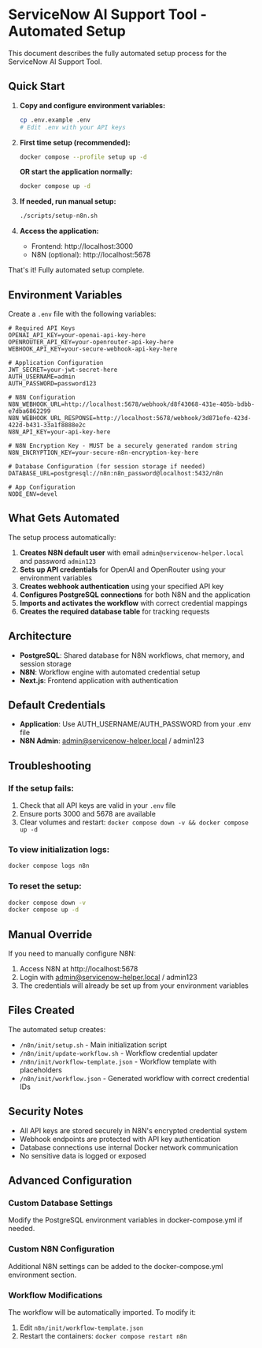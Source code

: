 # ServiceNow AI Support Tool - Automated Setup

This document describes the fully automated setup process for the ServiceNow AI Support Tool.

## Quick Start

1. **Copy and configure environment variables:**
   ```bash
   cp .env.example .env
   # Edit .env with your API keys
   ```

2. **First time setup (recommended):**
   ```bash
   docker compose --profile setup up -d
   ```

   **OR start the application normally:**
   ```bash
   docker compose up -d
   ```

3. **If needed, run manual setup:**
   ```bash
   ./scripts/setup-n8n.sh
   ```

4. **Access the application:**
   - Frontend: http://localhost:3000
   - N8N (optional): http://localhost:5678

That's it! Fully automated setup complete.

## Environment Variables

Create a `.env` file with the following variables:

```env
# Required API Keys
OPENAI_API_KEY=your-openai-api-key-here
OPENROUTER_API_KEY=your-openrouter-api-key-here
WEBHOOK_API_KEY=your-secure-webhook-api-key-here

# Application Configuration
JWT_SECRET=your-jwt-secret-here
AUTH_USERNAME=admin
AUTH_PASSWORD=password123

# N8N Configuration  
N8N_WEBHOOK_URL=http://localhost:5678/webhook/d8f43068-431e-405b-bdbb-e7dba6862299
N8N_WEBHOOK_URL_RESPONSE=http://localhost:5678/webhook/3d871efe-423d-422d-b431-33a1f8888e2c
N8N_API_KEY=your-api-key-here

# N8N Encryption Key - MUST be a securely generated random string
N8N_ENCRYPTION_KEY=your-secure-n8n-encryption-key-here

# Database Configuration (for session storage if needed)
DATABASE_URL=postgresql://n8n:n8n_password@localhost:5432/n8n

# App Configuration
NODE_ENV=devel
```

## What Gets Automated

The setup process automatically:

1. **Creates N8N default user** with email `admin@servicenow-helper.local` and password `admin123`
2. **Sets up API credentials** for OpenAI and OpenRouter using your environment variables
3. **Creates webhook authentication** using your specified API key
4. **Configures PostgreSQL connections** for both N8N and the application
5. **Imports and activates the workflow** with correct credential mappings
6. **Creates the required database table** for tracking requests

## Architecture

- **PostgreSQL**: Shared database for N8N workflows, chat memory, and session storage
- **N8N**: Workflow engine with automated credential setup
- **Next.js**: Frontend application with authentication

## Default Credentials

- **Application**: Use AUTH_USERNAME/AUTH_PASSWORD from your .env file
- **N8N Admin**: admin@servicenow-helper.local / admin123

## Troubleshooting

### If the setup fails:
1. Check that all API keys are valid in your `.env` file
2. Ensure ports 3000 and 5678 are available
3. Clear volumes and restart: `docker compose down -v && docker compose up -d`

### To view initialization logs:
```bash
docker compose logs n8n
```

### To reset the setup:
```bash
docker compose down -v
docker compose up -d
```

## Manual Override

If you need to manually configure N8N:
1. Access N8N at http://localhost:5678
2. Login with admin@servicenow-helper.local / admin123
3. The credentials will already be set up from your environment variables

## Files Created

The automated setup creates:
- `/n8n/init/setup.sh` - Main initialization script
- `/n8n/init/update-workflow.sh` - Workflow credential updater
- `/n8n/init/workflow-template.json` - Workflow template with placeholders
- `/n8n/init/workflow.json` - Generated workflow with correct credential IDs

## Security Notes

- All API keys are stored securely in N8N's encrypted credential system
- Webhook endpoints are protected with API key authentication
- Database connections use internal Docker network communication
- No sensitive data is logged or exposed

## Advanced Configuration

### Custom Database Settings
Modify the PostgreSQL environment variables in docker-compose.yml if needed.

### Custom N8N Configuration
Additional N8N settings can be added to the docker-compose.yml environment section.

### Workflow Modifications
The workflow will be automatically imported. To modify it:
1. Edit `n8n/init/workflow-template.json`
2. Restart the containers: `docker compose restart n8n`